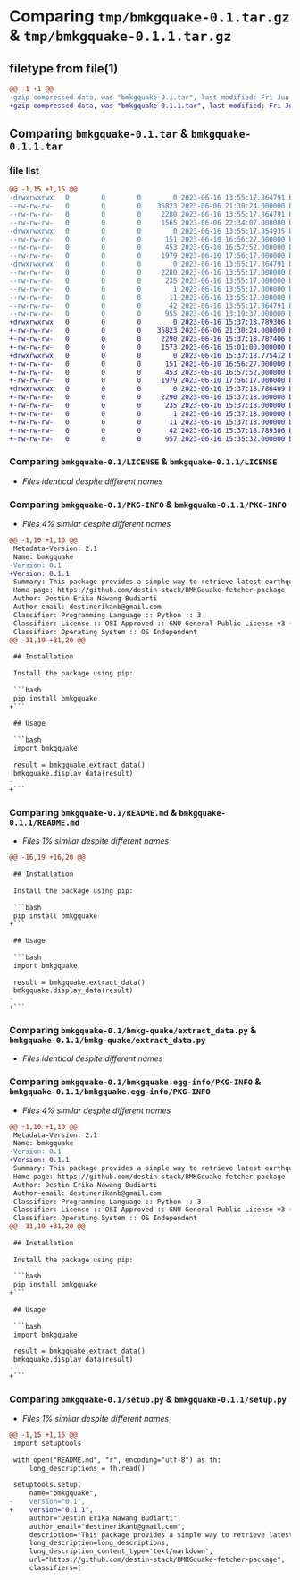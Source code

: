 # Comparing `tmp/bmkgquake-0.1.tar.gz` & `tmp/bmkgquake-0.1.1.tar.gz`

## filetype from file(1)

```diff
@@ -1 +1 @@
-gzip compressed data, was "bmkgquake-0.1.tar", last modified: Fri Jun 16 13:55:17 2023, max compression
+gzip compressed data, was "bmkgquake-0.1.1.tar", last modified: Fri Jun 16 15:37:18 2023, max compression
```

## Comparing `bmkgquake-0.1.tar` & `bmkgquake-0.1.1.tar`

### file list

```diff
@@ -1,15 +1,15 @@
-drwxrwxrwx   0        0        0        0 2023-06-16 13:55:17.864791 bmkgquake-0.1/
--rw-rw-rw-   0        0        0    35823 2023-06-06 21:30:24.000000 bmkgquake-0.1/LICENSE
--rw-rw-rw-   0        0        0     2280 2023-06-16 13:55:17.864791 bmkgquake-0.1/PKG-INFO
--rw-rw-rw-   0        0        0     1565 2023-06-06 22:34:07.000000 bmkgquake-0.1/README.md
-drwxrwxrwx   0        0        0        0 2023-06-16 13:55:17.854935 bmkgquake-0.1/bmkg-quake/
--rw-rw-rw-   0        0        0      151 2023-06-10 16:56:27.000000 bmkgquake-0.1/bmkg-quake/__init__.py
--rw-rw-rw-   0        0        0      453 2023-06-10 16:57:52.000000 bmkgquake-0.1/bmkg-quake/display_data.py
--rw-rw-rw-   0        0        0     1979 2023-06-10 17:56:17.000000 bmkgquake-0.1/bmkg-quake/extract_data.py
-drwxrwxrwx   0        0        0        0 2023-06-16 13:55:17.864791 bmkgquake-0.1/bmkgquake.egg-info/
--rw-rw-rw-   0        0        0     2280 2023-06-16 13:55:17.000000 bmkgquake-0.1/bmkgquake.egg-info/PKG-INFO
--rw-rw-rw-   0        0        0      235 2023-06-16 13:55:17.000000 bmkgquake-0.1/bmkgquake.egg-info/SOURCES.txt
--rw-rw-rw-   0        0        0        1 2023-06-16 13:55:17.000000 bmkgquake-0.1/bmkgquake.egg-info/dependency_links.txt
--rw-rw-rw-   0        0        0       11 2023-06-16 13:55:17.000000 bmkgquake-0.1/bmkgquake.egg-info/top_level.txt
--rw-rw-rw-   0        0        0       42 2023-06-16 13:55:17.864791 bmkgquake-0.1/setup.cfg
--rw-rw-rw-   0        0        0      955 2023-06-16 13:19:37.000000 bmkgquake-0.1/setup.py
+drwxrwxrwx   0        0        0        0 2023-06-16 15:37:18.789306 bmkgquake-0.1.1/
+-rw-rw-rw-   0        0        0    35823 2023-06-06 21:30:24.000000 bmkgquake-0.1.1/LICENSE
+-rw-rw-rw-   0        0        0     2290 2023-06-16 15:37:18.787406 bmkgquake-0.1.1/PKG-INFO
+-rw-rw-rw-   0        0        0     1573 2023-06-16 15:01:00.000000 bmkgquake-0.1.1/README.md
+drwxrwxrwx   0        0        0        0 2023-06-16 15:37:18.775412 bmkgquake-0.1.1/bmkg-quake/
+-rw-rw-rw-   0        0        0      151 2023-06-10 16:56:27.000000 bmkgquake-0.1.1/bmkg-quake/__init__.py
+-rw-rw-rw-   0        0        0      453 2023-06-10 16:57:52.000000 bmkgquake-0.1.1/bmkg-quake/display_data.py
+-rw-rw-rw-   0        0        0     1979 2023-06-10 17:56:17.000000 bmkgquake-0.1.1/bmkg-quake/extract_data.py
+drwxrwxrwx   0        0        0        0 2023-06-16 15:37:18.786409 bmkgquake-0.1.1/bmkgquake.egg-info/
+-rw-rw-rw-   0        0        0     2290 2023-06-16 15:37:18.000000 bmkgquake-0.1.1/bmkgquake.egg-info/PKG-INFO
+-rw-rw-rw-   0        0        0      235 2023-06-16 15:37:18.000000 bmkgquake-0.1.1/bmkgquake.egg-info/SOURCES.txt
+-rw-rw-rw-   0        0        0        1 2023-06-16 15:37:18.000000 bmkgquake-0.1.1/bmkgquake.egg-info/dependency_links.txt
+-rw-rw-rw-   0        0        0       11 2023-06-16 15:37:18.000000 bmkgquake-0.1.1/bmkgquake.egg-info/top_level.txt
+-rw-rw-rw-   0        0        0       42 2023-06-16 15:37:18.789306 bmkgquake-0.1.1/setup.cfg
+-rw-rw-rw-   0        0        0      957 2023-06-16 15:35:32.000000 bmkgquake-0.1.1/setup.py
```

### Comparing `bmkgquake-0.1/LICENSE` & `bmkgquake-0.1.1/LICENSE`

 * *Files identical despite different names*

### Comparing `bmkgquake-0.1/PKG-INFO` & `bmkgquake-0.1.1/PKG-INFO`

 * *Files 4% similar despite different names*

```diff
@@ -1,10 +1,10 @@
 Metadata-Version: 2.1
 Name: bmkgquake
-Version: 0.1
+Version: 0.1.1
 Summary: This package provides a simple way to retrieve latest earthquake data in Indonesia from the official website of the Indonesian Meteorology, Climatology, and Geophysics Agency (BMKG)
 Home-page: https://github.com/destin-stack/BMKGquake-fetcher-package
 Author: Destin Erika Nawang Budiarti
 Author-email: destinerikanb@gmail.com
 Classifier: Programming Language :: Python :: 3
 Classifier: License :: OSI Approved :: GNU General Public License v3 (GPLv3)
 Classifier: Operating System :: OS Independent
@@ -31,19 +31,20 @@
 
 ## Installation
 
 Install the package using pip:
 
 ```bash
 pip install bmkgquake
+```
 
 ## Usage
 
 ```bash
 import bmkgquake 
 
 result = bmkgquake.extract_data()
 bmkgquake.display_data(result)
-
+```
```

### Comparing `bmkgquake-0.1/README.md` & `bmkgquake-0.1.1/README.md`

 * *Files 1% similar despite different names*

```diff
@@ -16,19 +16,20 @@
 
 ## Installation
 
 Install the package using pip:
 
 ```bash
 pip install bmkgquake
+```
 
 ## Usage
 
 ```bash
 import bmkgquake 
 
 result = bmkgquake.extract_data()
 bmkgquake.display_data(result)
-
+```
```

### Comparing `bmkgquake-0.1/bmkg-quake/extract_data.py` & `bmkgquake-0.1.1/bmkg-quake/extract_data.py`

 * *Files identical despite different names*

### Comparing `bmkgquake-0.1/bmkgquake.egg-info/PKG-INFO` & `bmkgquake-0.1.1/bmkgquake.egg-info/PKG-INFO`

 * *Files 4% similar despite different names*

```diff
@@ -1,10 +1,10 @@
 Metadata-Version: 2.1
 Name: bmkgquake
-Version: 0.1
+Version: 0.1.1
 Summary: This package provides a simple way to retrieve latest earthquake data in Indonesia from the official website of the Indonesian Meteorology, Climatology, and Geophysics Agency (BMKG)
 Home-page: https://github.com/destin-stack/BMKGquake-fetcher-package
 Author: Destin Erika Nawang Budiarti
 Author-email: destinerikanb@gmail.com
 Classifier: Programming Language :: Python :: 3
 Classifier: License :: OSI Approved :: GNU General Public License v3 (GPLv3)
 Classifier: Operating System :: OS Independent
@@ -31,19 +31,20 @@
 
 ## Installation
 
 Install the package using pip:
 
 ```bash
 pip install bmkgquake
+```
 
 ## Usage
 
 ```bash
 import bmkgquake 
 
 result = bmkgquake.extract_data()
 bmkgquake.display_data(result)
-
+```
```

### Comparing `bmkgquake-0.1/setup.py` & `bmkgquake-0.1.1/setup.py`

 * *Files 1% similar despite different names*

```diff
@@ -1,15 +1,15 @@
 import setuptools
 
 with open("README.md", "r", encoding="utf-8") as fh:
     long_descriptions = fh.read()
 
 setuptools.setup(
     name="bmkgquake",
-    version="0.1",
+    version="0.1.1",
     author="Destin Erika Nawang Budiarti",
     author_email="destinerikanb@gmail.com",
     description="This package provides a simple way to retrieve latest earthquake data in Indonesia from the official website of the Indonesian Meteorology, Climatology, and Geophysics Agency (BMKG)",
     long_description=long_descriptions,
     long_description_content_type='text/markdown',
     url="https://github.com/destin-stack/BMKGquake-fetcher-package",
     classifiers=[
```

